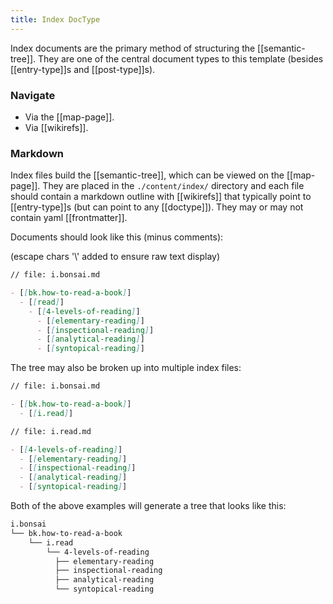 ```yaml
---
title: Index DocType
---
```


Index documents are the primary method of structuring the [[semantic-tree]]. They are one of the central document types to this template (besides [[entry-type]]s and [[post-type]]s).

### Navigate

- Via the [[map-page]].
- Via [[wikirefs]].

### Markdown

Index files build the [[semantic-tree]], which can be viewed on the [[map-page]]. They are placed in the `./content/index/` directory and each file should contain a markdown outline with [[wikirefs]] that typically point to [[entry-type]]s (but can point to any [[doctype]]). They may or may not contain yaml [[frontmatter]].

Documents should look like this (minus comments):

(escape chars '\\' added to ensure raw text display)

```markdown
// file: i.bonsai.md

- [[bk.how-to-read-a-book]]
  - [[read]]
    - [[4-levels-of-reading]]
      - [[elementary-reading]]
      - [[inspectional-reading]]
      - [[analytical-reading]]
      - [[syntopical-reading]]
```

The tree may also be broken up into multiple index files:

```markdown
// file: i.bonsai.md

- [[bk.how-to-read-a-book]]
  - [[i.read]]
```

```markdown
// file: i.read.md

- [[4-levels-of-reading]]
  - [[elementary-reading]]
  - [[inspectional-reading]]
  - [[analytical-reading]]
  - [[syntopical-reading]]
```

Both of the above examples will generate a tree that looks like this:

```markdown
i.bonsai
└── bk.how-to-read-a-book
    └── i.read
        └── 4-levels-of-reading
          ├── elementary-reading
          ├── inspectional-reading
          ├── analytical-reading
          └── syntopical-reading
```
